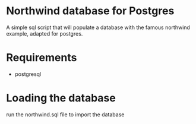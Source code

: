 # Northwind database for Postgres
A simple sql script that will populate a database with the famous northwind example, adapted for postgres.


# Requirements

 * postgresql


# Loading the database

run the northwind.sql file to import the database